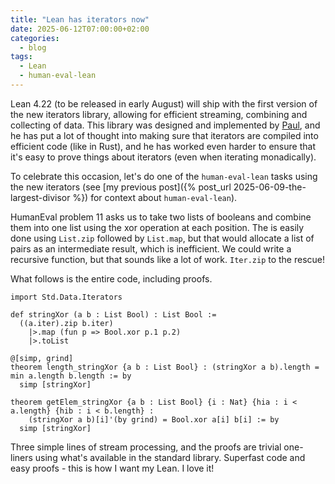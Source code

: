 ```yaml
---
title: "Lean has iterators now"
date: 2025-06-12T07:00:00+02:00
categories:
  - blog
tags:
  - Lean
  - human-eval-lean
---
```


Lean 4.22 (to be released in early August) will ship with the first version of
the new iterators library, allowing for efficient streaming, combining and
collecting of data. This library was designed and implemented by
[Paul](https://github.com/datokrat), and he has put a lot of thought into making
sure that iterators are compiled into efficient code (like in Rust), and he has
worked even harder to ensure that it's easy to prove things about iterators
(even when iterating monadically).

To celebrate this occasion, let's do one of the `human-eval-lean` tasks using
the new iterators (see [my previous post]({% post_url 2025-06-09-the-largest-divisor %})
for context about `human-eval-lean`).

HumanEval problem 11 asks us to take two lists of booleans and combine them into
one list using the xor operation at each position. The is easily done using
`List.zip` followed by `List.map`, but that would allocate a list of pairs as
an intermediate result, which is inefficient. We could write a recursive function,
but that sounds like a lot of work. `Iter.zip` to the rescue!

What follows is the entire code, including proofs.

```lean
import Std.Data.Iterators

def stringXor (a b : List Bool) : List Bool :=
  ((a.iter).zip b.iter)
    |>.map (fun p => Bool.xor p.1 p.2)
    |>.toList

@[simp, grind]
theorem length_stringXor {a b : List Bool} : (stringXor a b).length = min a.length b.length := by
  simp [stringXor]

theorem getElem_stringXor {a b : List Bool} {i : Nat} {hia : i < a.length} {hib : i < b.length} :
    (stringXor a b)[i]'(by grind) = Bool.xor a[i] b[i] := by
  simp [stringXor]
```

Three simple lines of stream processing, and the proofs are trivial one-liners
using what's available in the standard library. Superfast code and easy proofs -
this is how I want my Lean. I love it!

